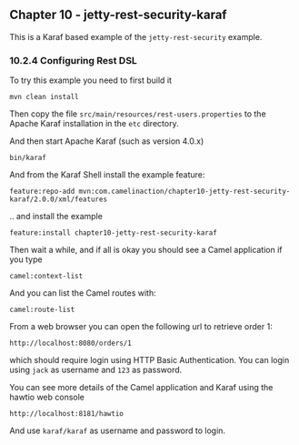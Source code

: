 Chapter 10 - jetty-rest-security-karaf
--------------------------------------

This is a Karaf based example of the `jetty-rest-security` example.

### 10.2.4 Configuring Rest DSL

To try this example you need to first build it

    mvn clean install

Then copy the file `src/main/resources/rest-users.properties` to the Apache Karaf installation
in the `etc` directory.

And then start Apache Karaf (such as version 4.0.x)

    bin/karaf

And from the Karaf Shell install the example feature:

    feature:repo-add mvn:com.camelinaction/chapter10-jetty-rest-security-karaf/2.0.0/xml/features

.. and install the example

    feature:install chapter10-jetty-rest-security-karaf

Then wait a while, and if all is okay you should see a Camel application if you type

    camel:context-list

And you can list the Camel routes with:

    camel:route-list

From a web browser you can open the following url to retrieve order 1:

    http://localhost:8080/orders/1

which should require login using HTTP Basic Authentication.
You can login using `jack` as username and `123` as password.

You can see more details of the Camel application and Karaf using the hawtio web console

    http://localhost:8181/hawtio

And use `karaf/karaf` as username and password to login.



